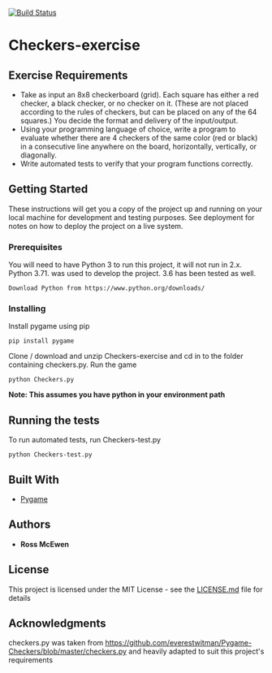 [![Build Status](https://travis-ci.com/rmcew/Checkers-exercise.png?branch=master)](https://travis-ci.com/rmcew/Checkers-exercise)


# Checkers-exercise
## Exercise Requirements

* Take as input an 8x8 checkerboard (grid). Each square has either a red checker, a black checker, or no checker on it. (These are not placed according to the rules of checkers, but can be placed on any of the 64 squares.) You decide the format and delivery of the input/output.  
* Using your programming language of choice, write a program to evaluate whether there are 4 checkers of the same color (red or black) in a consecutive line anywhere on the board, horizontally, vertically, or diagonally. 
* Write automated tests to verify that your program functions correctly.


## Getting Started

These instructions will get you a copy of the project up and running on your local machine for development and testing purposes. See deployment for notes on how to deploy the project on a live system.

### Prerequisites

You will need to have Python 3 to run this project, it will not run in 2.x. Python 3.71. was used to develop the project. 3.6 has been tested as well.

```
Download Python from https://www.python.org/downloads/
```

### Installing

Install pygame using pip

```
pip install pygame
```

Clone / download and unzip Checkers-exercise and cd in to the folder containing checkers.py. Run the game

```
python Checkers.py
```

**Note: This assumes you have python in your environment path**

## Running the tests

To run automated tests, run Checkers-test.py

```
python Checkers-test.py
```


## Built With

* [Pygame](https://www.pygame.org)

## Authors

* **Ross McEwen** 

## License

This project is licensed under the MIT License - see the [LICENSE.md](LICENSE.md) file for details

## Acknowledgments

checkers.py was taken from https://github.com/everestwitman/Pygame-Checkers/blob/master/checkers.py and heavily adapted to suit this project's requirements
